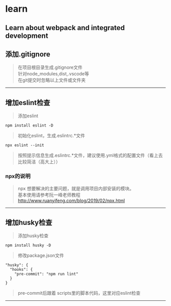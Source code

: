# learn
Learn about webpack and integrated development
---

## 添加.gitignore
> 在项目根目录生成.gitignore文件  
针对node_modules,dist,.vscode等  
在git提交时忽略以上文件或文件夹  
---

## 增加eslint检查
> 添加eslint

    npm install eslint -D
> 初始化eslint，生成.eslintrc.*文件

    npx eslint --init
> 按照提示信息生成.eslintrc.*文件，建议使用.yml格式的配置文件（看上去比较简洁（高大上））
### npx的说明
> npx 想要解决的主要问题，就是调用项目内部安装的模块。  
> 基本使用请参考阮一峰老师教程 http://www.ruanyifeng.com/blog/2019/02/npx.html
---

## 增加husky检查
> 添加husky检查

    npm install husky -D
> 修改package.json文件

    "husky": {
      "hooks": {
        "pre-commit": "npm run lint"
      }
    }
> pre-commit后跟着 scripts里的脚本代码，这里对应eslint检查

---




